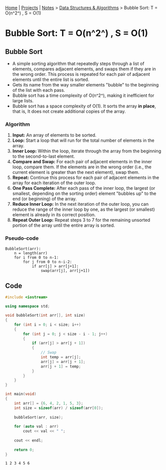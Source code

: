 [Home](../../) | [Projects](../../projects) | [Notes](../) > <a href="./">Data Structures & Algorithms</a> > Bubble Sort: T = O(n^2^) , S = O(1) 

# Bubble Sort: T = O(n^2^) , S = O(1) 



## Bubble Sort

* A simple sorting algorithm that repeatedly steps through a list of elements, compares adjacent elements, and swaps them if they  are in the wrong order. This process is repeated for each pair of adjacent elements until the entire list is sorted.
* Gets its name from the way smaller elements "bubble" to the beginning of the list with each pass.
* Bubble sort has a time complexity of O(n^2^), making it inefficient for large lists.
* Bubble sort has a space complexity of O(1). It sorts the array **in place**, that is, It does not create additional copies of the array.

### Algorithm

1. **Input:** An array of elements to be sorted.
2. **Loop:** Start a loop that will run for the total number of elements in the array.
3. **Inner Loop:** Within the loop, iterate through the array from the beginning to the second-to-last element.
4. **Compare and Swap:** For each pair of adjacent elements in the inner loop, compare them. If the elements are in the wrong order (i.e., the current element is greater than the next element), swap them.
5. **Repeat:** Continue this process for each pair of adjacent elements in the array for each iteration of the outer loop.
6. **One Pass Complete:** After each pass of the inner loop, the largest (or smallest, depending on the sorting order) element "bubbles up" to the end (or beginning) of the array.
7. **Reduce Inner Loop:** In the next iteration of the outer loop, you can reduce the range of the inner loop by one, as the largest (or smallest) element is already in its correct position.
8. **Repeat Outer Loop:** Repeat steps 3 to 7 for the remaining unsorted portion of the array until the entire array is sorted.

### Pseudo-code

```plain
BubbleSort(arr):
    n = length(arr)
    for i from 0 to n-1:
        for j from 0 to n-i-2:
            if arr[j] > arr[j+1]:
                swap(arr[j], arr[j+1])
```



## Code

```cpp
#include <iostream>

using namespace std;

void bubbleSort(int arr[], int size)
{
    for (int i = 0; i < size; i++)
    {
        for (int j = 0; j < size - i - 1; j++)
        {
            if (arr[j] > arr[j + 1])
            {
                // Swap
                int temp = arr[j];
                arr[j] = arr[j + 1];
                arr[j + 1] = temp;
            }
        }
    }
}

int main(void)
{
    int arr[] = {6, 4, 2, 1, 5, 3};
    int size = sizeof(arr) / sizeof(arr[0]);
    
    bubbleSort(arr, size);
    
    for (auto val : arr)
        cout << val << " ";
	
    cout << endl;
    
    return 0;
}
```

```plain
1 2 3 4 5 6
```
